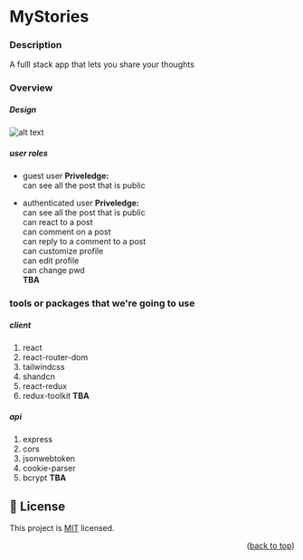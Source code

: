 # MyStories

### Description

A fulll stack app that lets you share your thoughts

### Overview

##### Design

![alt text](image.png)

##### user roles

- guest user
  <b>Priveledge:</b>
  <br>can see all the post that is public

- authenticated user
  <b>Priveledge:</b>
  <br>can see all the post that is public
  <br>can react to a post
  <br>can comment on a post
  <br>can reply to a comment to a post
  <br>can customize profile
  <br>can edit profile
  <br>can change pwd
  <br><b>TBA</b>

### tools or packages that we're going to use

##### client

1. react
2. react-router-dom
3. tailwindcss
4. shandcn
5. react-redux
6. redux-toolkit
   <b>TBA</b>

##### api

1. express
2. cors
3. jsonwebtoken
4. cookie-parser
5. bcrypt
   <b>TBA</b>

## 📝 License <a name="license"></a>

This project is [MIT](./LICENSE) licensed.

<p align="right">(<a href="#readme-top">back to top</a>)</p>
